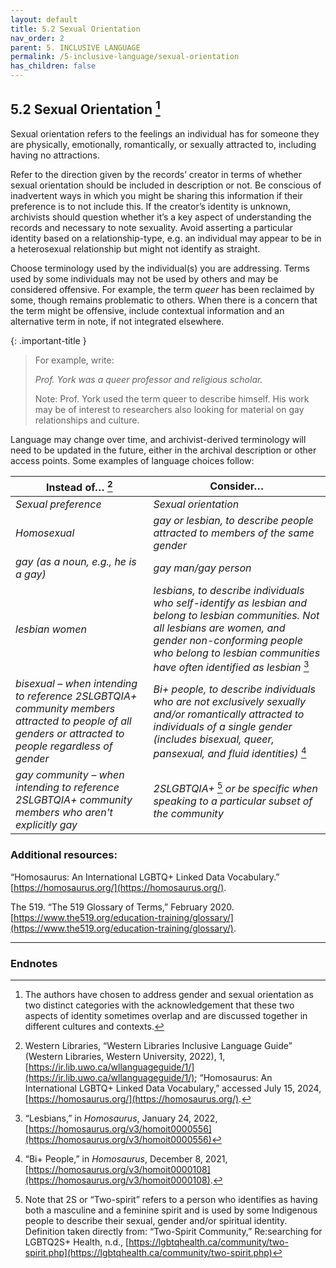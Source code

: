 ```yaml
---
layout: default
title: 5.2 Sexual Orientation
nav_order: 2
parent: 5. INCLUSIVE LANGUAGE
permalink: /5-inclusive-language/sexual-orientation
has_children: false
---
```


## 5.2 Sexual Orientation [^21]

Sexual orientation refers to the feelings an individual has for someone they are physically, emotionally, romantically, or sexually attracted to, including having no attractions.

Refer to the direction given by the records’ creator in terms of whether sexual orientation should be included in description or not. Be conscious of inadvertent ways in which you might be sharing this information if their preference is to not include this. If the creator’s identity is unknown, archivists should question whether it’s a key aspect of understanding the records and necessary to note sexuality. Avoid asserting a particular identity based on a relationship-type, e.g. an individual may appear to be in a heterosexual relationship but might not identify as straight.

Choose terminology used by the individual(s) you are addressing. Terms used by some individuals may not be used by others and may be considered offensive. For example, the term *queer* has been reclaimed by some, though remains problematic to others. When there is a concern that the term might be offensive, include contextual information and an alternative term in note, if not integrated elsewhere.

{: .important-title }
> For example, write:
>
> *Prof. York was a queer professor and religious scholar.*
> 
> Note: Prof. York used the term queer to describe himself. His work may be of interest to researchers also looking for material on gay relationships and culture.

Language may change over time, and archivist-derived terminology will need to be updated in the future, either in the archival description or other access points. Some examples of language choices follow:

| **Instead of…** [^22]                                                                                                                                | **Consider…**                                                                                                                                                                                                                             |
| ---------------------------------------------------------------------------------------------------------------------------------------------------- | ----------------------------------------------------------------------------------------------------------------------------------------------------------------------------------------------------------------------------------------- |
| *Sexual preference*                                                                                                                                  | *Sexual orientation*                                                                                                                                                                                                                      |
| *Homosexual*                                                                                                                                         | *gay or lesbian, to describe people attracted to members of the same gender*                                                                                                                                                              |
| *gay (as a noun, e.g., he is a gay)*                                                                                                                 | *gay man/gay person*                                                                                                                                                                                                                      |
| *lesbian women*                                                                                                                                      | *lesbians, to describe individuals who self-identify as lesbian and belong to lesbian communities. Not all lesbians are women, and gender non-conforming people who belong to lesbian communities have often identified as lesbian* [^23] |
| *bisexual – when intending to reference 2SLGBTQIA+ community members attracted to people of all genders or attracted to people regardless of gender* | *Bi+ people, to describe individuals who are not exclusively sexually and/or romantically attracted to individuals of a single gender (includes bisexual, queer, pansexual, and fluid identities)* [^24]                                  |
| *gay community – when intending to reference 2SLGBTQIA+ community members who aren't explicitly gay*                                                 | *2SLGBTQIA+* [^25] *or be specific when speaking to a particular subset of the community*                                                                                                                                                  |

### Additional resources:

“Homosaurus: An International LGBTQ+ Linked Data Vocabulary.” [https://homosaurus.org/](https://homosaurus.org/).

The 519. “The 519 Glossary of Terms,” February 2020. [https://www.the519.org/education-training/glossary/](https://www.the519.org/education-training/glossary/).

---

### Endnotes

[^21]: The authors have chosen to address gender and sexual orientation as two distinct categories with the acknowledgement that these two aspects of identity sometimes overlap and are discussed together in different cultures and contexts.

[^22]: Western Libraries, “Western Libraries Inclusive Language Guide” (Western Libraries, Western University, 2022), 1, [https://ir.lib.uwo.ca/wllanguageguide/1/](https://ir.lib.uwo.ca/wllanguageguide/1/); “Homosaurus: An International LGBTQ+ Linked Data Vocabulary,” accessed July 15, 2024, [https://homosaurus.org/](https://homosaurus.org/).

[^23]: “Lesbians,” in *Homosaurus*, January 24, 2022, [https://homosaurus.org/v3/homoit0000556](https://homosaurus.org/v3/homoit0000556)

[^24]: “Bi+ People,” in *Homosaurus*, December 8, 2021, [https://homosaurus.org/v3/homoit0000108](https://homosaurus.org/v3/homoit0000108).

[^25]: Note that 2S or “Two-spirit” refers to a person who identifies as having both a masculine and a feminine spirit and is used by some Indigenous people to describe their sexual, gender and/or spiritual identity. Definition taken directly from: “Two-Spirit Community,” Re:searching for LGBTQ2S+ Health, n.d., [https://lgbtqhealth.ca/community/two-spirit.php](https://lgbtqhealth.ca/community/two-spirit.php)